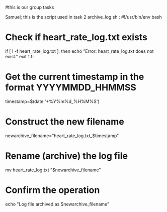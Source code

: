 #this is our group tasks 

Samuel; this is the script used in task 2 archive_log.sh : #!/usr/bin/env bash

# Check if heart_rate_log.txt exists
if [ ! -f heart_rate_log.txt ]; then
    echo "Error: heart_rate_log.txt does not exist."
    exit 1
fi

# Get the current timestamp in the format YYYYMMDD_HHMMSS
timestamp=$(date '+%Y%m%d_%H%M%S')

# Construct the new filename
newarchive_filename="heart_rate_log.txt_$timestamp"

# Rename (archive) the log file
mv heart_rate_log.txt "$newarchive_filename"

# Confirm the operation
echo "Log file archived as $newarchive_filename"
